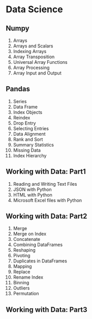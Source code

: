 Data Science
============
Numpy
-----
1. Arrays
2. Arrays and Scalars
3. Indexing Arrays
4. Array Transposition
5. Universal Array Functions
6. Array Processing
7. Array Input and Output

Pandas
------
1. Series
2. Data Frame
3. Index Objects
4. Reindex
5. Drop Entry
6. Selecting Entries
7. Data Alignment
8. Rank and Sort
9. Summary Statistics
10. Missing Data
11. Index Hierarchy

Working with Data: Part1
-------------------------
1. Reading and Writing Text Files
2. JSON with Python
3. HTML with Python
4. Microsoft Excel files with Python

Working with Data: Part2
-------------------------

1. Merge
2. Merge on Index
3. Concatenate
4. Combining DataFrames
5. Reshaping
6. Pivoting
7. Duplicates in DataFrames
8. Mapping
9. Replace
10. Rename Index
11. Binning
12. Outliers
13. Permutation

Working with Data: Part3
-------------------------
